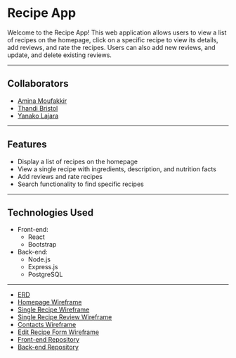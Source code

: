 # Recipe App


Welcome to the Recipe App! This web application allows users to view a list of recipes on the homepage, click on a specific recipe to view its details, add reviews, and rate the recipes. Users can also add new reviews, and update, and delete existing reviews.

---
## Collaborators

- [Amina Moufakkir](https://github.com/Amina-Moufakkir)
- [Thandi Bristol](https://github.com/Thandisb)
- [Yanako Lajara](https://github.com/yanakolajara)
---

## Features

- Display a list of recipes on the homepage
- View a single recipe with ingredients, description, and nutrition facts
- Add reviews and rate recipes
- Search functionality to find specific recipes

---
## Technologies Used

- Front-end:
  - React
  - Bootstrap 
- Back-end:
  - Node.js
  - Express.js
  - PostgreSQL 

---
- [ERD](#erd)
- [Homepage Wireframe](/src/erd-wireframes/homepage.png)
- [Single Recipe Wireframe](/src/erd-wireframes/single-recipe.png)
- [Single Recipe Review Wireframe](/src/erd-wireframes/single-review.png)
- [Contacts Wireframe](/src/erd-wireframes/contact.png)
- [Edit Recipe Form Wireframe](/src/erd-wireframes/edit-form.png)
- [Front-end Repository](https://github.com/yanakolajara/single-resource-project-front-end)
- [Back-end Repository](https://github.com/yanakolajara/single-resource-project-back-end)